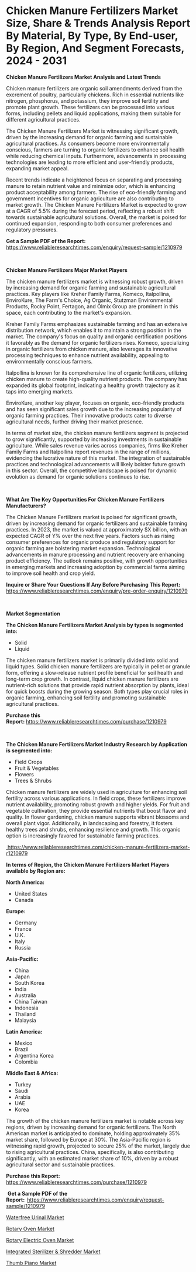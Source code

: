 <p><h1>Chicken Manure Fertilizers Market Size, Share & Trends Analysis Report By Material, By Type, By End-user, By Region, And Segment Forecasts, 2024 - 2031</h1></p><p><strong>Chicken Manure Fertilizers Market Analysis and Latest Trends</strong></p>
<p><p>Chicken manure fertilizers are organic soil amendments derived from the excrement of poultry, particularly chickens. Rich in essential nutrients like nitrogen, phosphorus, and potassium, they improve soil fertility and promote plant growth. These fertilizers can be processed into various forms, including pellets and liquid applications, making them suitable for different agricultural practices.</p><p>The Chicken Manure Fertilizers Market is witnessing significant growth, driven by the increasing demand for organic farming and sustainable agricultural practices. As consumers become more environmentally conscious, farmers are turning to organic fertilizers to enhance soil health while reducing chemical inputs. Furthermore, advancements in processing technologies are leading to more efficient and user-friendly products, expanding market appeal.</p><p>Recent trends indicate a heightened focus on separating and processing manure to retain nutrient value and minimize odor, which is enhancing product acceptability among farmers. The rise of eco-friendly farming and government incentives for organic agriculture are also contributing to market growth. The Chicken Manure Fertilizers Market is expected to grow at a CAGR of 5.5% during the forecast period, reflecting a robust shift towards sustainable agricultural solutions. Overall, the market is poised for continued expansion, responding to both consumer preferences and regulatory pressures.</p></p>
<p><strong>Get a Sample PDF of the Report:&nbsp;</strong> <a href="https://www.reliableresearchtimes.com/enquiry/request-sample/1210979?utm_campaign=1355&utm_medium=2&utm_source=Github&utm_content=ia&utm_term=05102024&utm_id=chicken-manure-fertilizers">https://www.reliableresearchtimes.com/enquiry/request-sample/1210979</a></p>
<p>&nbsp;</p>
<p><strong>Chicken Manure Fertilizers Major Market Players</strong></p>
<p><p>The chicken manure fertilizers market is witnessing robust growth, driven by increasing demand for organic farming and sustainable agricultural practices. Key players like Kreher Family Farms, Komeco, Italpollina, EnviroKure, The Farm's Choice, Ag Organic, Stutzman Environmental Products, Rocky Point, Fertagon, and Olmix Group are prominent in this space, each contributing to the market's expansion.</p><p>Kreher Family Farms emphasizes sustainable farming and has an extensive distribution network, which enables it to maintain a strong position in the market. The company's focus on quality and organic certification positions it favorably as the demand for organic fertilizers rises. Komeco, specializing in organic fertilizers from chicken manure, also leverages its innovative processing techniques to enhance nutrient availability, appealing to environmentally conscious farmers.</p><p>Italpollina is known for its comprehensive line of organic fertilizers, utilizing chicken manure to create high-quality nutrient products. The company has expanded its global footprint, indicating a healthy growth trajectory as it taps into emerging markets.</p><p>EnviroKure, another key player, focuses on organic, eco-friendly products and has seen significant sales growth due to the increasing popularity of organic farming practices. Their innovative products cater to diverse agricultural needs, further driving their market presence.</p><p>In terms of market size, the chicken manure fertilizers segment is projected to grow significantly, supported by increasing investments in sustainable agriculture. While sales revenue varies across companies, firms like Kreher Family Farms and Italpollina report revenues in the range of millions, evidencing the lucrative nature of this market. The integration of sustainable practices and technological advancements will likely bolster future growth in this sector. Overall, the competitive landscape is poised for dynamic evolution as demand for organic solutions continues to rise.</p></p>
<p>&nbsp;</p>
<p><strong>What Are The Key Opportunities For Chicken Manure Fertilizers Manufacturers?</strong></p>
<p><p>The Chicken Manure Fertilizers market is poised for significant growth, driven by increasing demand for organic fertilizers and sustainable farming practices. In 2023, the market is valued at approximately $X billion, with an expected CAGR of Y% over the next five years. Factors such as rising consumer preferences for organic produce and regulatory support for organic farming are bolstering market expansion. Technological advancements in manure processing and nutrient recovery are enhancing product efficiency. The outlook remains positive, with growth opportunities in emerging markets and increasing adoption by commercial farms aiming to improve soil health and crop yield.</p></p>
<p><strong>Inquire or Share Your Questions If Any Before Purchasing This Report:</strong> <a href="https://www.reliableresearchtimes.com/enquiry/pre-order-enquiry/1210979?utm_campaign=1355&utm_medium=2&utm_source=Github&utm_content=ia&utm_term=05102024&utm_id=chicken-manure-fertilizers">https://www.reliableresearchtimes.com/enquiry/pre-order-enquiry/1210979</a></p>
<p>&nbsp;</p>
<p><strong>Market Segmentation</strong></p>
<p><strong>The Chicken Manure Fertilizers Market Analysis by types is segmented into:</strong></p>
<p><ul><li>Solid</li><li>Liquid</li></ul></p>
<p><p>The chicken manure fertilizers market is primarily divided into solid and liquid types. Solid chicken manure fertilizers are typically in pellet or granule form, offering a slow-release nutrient profile beneficial for soil health and long-term crop growth. In contrast, liquid chicken manure fertilizers are nutrient-rich solutions that provide rapid nutrient absorption by plants, ideal for quick boosts during the growing season. Both types play crucial roles in organic farming, enhancing soil fertility and promoting sustainable agricultural practices.</p></p>
<p><strong>Purchase this Report:&nbsp;</strong><a href="https://www.reliableresearchtimes.com/purchase/1210979?utm_campaign=1355&utm_medium=2&utm_source=Github&utm_content=ia&utm_term=05102024&utm_id=chicken-manure-fertilizers">https://www.reliableresearchtimes.com/purchase/1210979</a></p>
<p>&nbsp;</p>
<p><strong>The Chicken Manure Fertilizers Market Industry Research by Application is segmented into:</strong></p>
<p><ul><li>Field Crops</li><li>Fruit & Vegetables</li><li>Flowers</li><li>Trees & Shrubs</li></ul></p>
<p><p>Chicken manure fertilizers are widely used in agriculture for enhancing soil fertility across various applications. In field crops, these fertilizers improve nutrient availability, promoting robust growth and higher yields. For fruit and vegetable cultivation, they provide essential nutrients that boost flavor and quality. In flower gardening, chicken manure supports vibrant blossoms and overall plant vigor. Additionally, in landscaping and forestry, it fosters healthy trees and shrubs, enhancing resilience and growth. This organic option is increasingly favored for sustainable farming practices.</p></p>
<p><a href="https://www.reliableresearchtimes.com/chicken-manure-fertilizers-market-r1210979?utm_campaign=1355&utm_medium=2&utm_source=Github&utm_content=ia&utm_term=05102024&utm_id=chicken-manure-fertilizers">&nbsp;https://www.reliableresearchtimes.com/chicken-manure-fertilizers-market-r1210979</a></p>
<p><strong>In terms of Region, the Chicken Manure Fertilizers Market Players available by Region are:</strong></p>
<p>
    <p> <strong> North America: </strong>
        <ul>
            <li>United States</li>
            <li>Canada</li>
        </ul>
        </p> 
    <p> <strong> Europe: </strong>
        <ul>
            <li>Germany</li>
            <li>France</li>
            <li>U.K.</li>
            <li>Italy</li>
            <li>Russia</li>
        </ul>
        </p> 
    <p> <strong> Asia-Pacific: </strong>
        <ul>
            <li>China</li>
            <li>Japan</li>
            <li>South Korea</li>
            <li>India</li>
            <li>Australia</li>
            <li>China Taiwan</li>
            <li>Indonesia</li>
            <li>Thailand</li>
            <li>Malaysia</li>
        </ul>
        </p> 
    <p> <strong> Latin America: </strong>
        <ul>
            <li>Mexico</li>
            <li>Brazil</li>
            <li>Argentina Korea</li>
            <li>Colombia</li>
        </ul>
        </p> 
    <p> <strong> Middle East & Africa: </strong>
        <ul>
            <li>Turkey</li>
            <li>Saudi</li>
            <li>Arabia</li>
            <li>UAE</li>
            <li>Korea</li>
        </ul>
    </p>
    </p>
<p><p>The growth of the chicken manure fertilizers market is notable across key regions, driven by increasing demand for organic fertilizers. The North American market is anticipated to dominate, holding approximately 35% market share, followed by Europe at 30%. The Asia-Pacific region is witnessing rapid growth, projected to secure 25% of the market, largely due to rising agricultural practices. China, specifically, is also contributing significantly, with an estimated market share of 10%, driven by a robust agricultural sector and sustainable practices.</p></p>
<p><strong>Purchase this Report: </strong><a href="https://www.reliableresearchtimes.com/purchase/1210979?utm_campaign=1355&utm_medium=2&utm_source=Github&utm_content=ia&utm_term=05102024&utm_id=chicken-manure-fertilizers">https://www.reliableresearchtimes.com/purchase/1210979</a></p>
<p>&nbsp;<strong>Get a Sample PDF of the Report:&nbsp;&nbsp;</strong><a href="https://www.reliableresearchtimes.com/enquiry/request-sample/1210979?utm_campaign=1355&utm_medium=2&utm_source=Github&utm_content=ia&utm_term=05102024&utm_id=chicken-manure-fertilizers">https://www.reliableresearchtimes.com/enquiry/request-sample/1210979</a></p>
<p><strong></strong></p>
<p><p><a href="https://www.linkedin.com/pulse/exploring-waterfree-urinal-market-dynamics-global-trends-k0hce?utm_campaign=1355&utm_medium=2&utm_source=Github&utm_content=ia&utm_term=05102024&utm_id=chicken-manure-fertilizers">Waterfree Urinal Market</a></p><p><a href="https://www.linkedin.com/pulse/rotary-oven-industry-sector-market-dynamics-future-fgvee?utm_campaign=1355&utm_medium=2&utm_source=Github&utm_content=ia&utm_term=05102024&utm_id=chicken-manure-fertilizers">Rotary Oven Market</a></p><p><a href="https://www.linkedin.com/pulse/rotary-electric-oven-industry-insights-report-analyzing-gc7ie?utm_campaign=1355&utm_medium=2&utm_source=Github&utm_content=ia&utm_term=05102024&utm_id=chicken-manure-fertilizers">Rotary Electric Oven Market</a></p><p><a href="https://github.com/arionmp/Market-Research-Report-List-5/blob/main/integrated-sterilizer-shredder-market.md?utm_campaign=1355&utm_medium=2&utm_source=Github&utm_content=ia&utm_term=05102024&utm_id=chicken-manure-fertilizers">Integrated Sterilizer & Shredder Market</a></p><p><a href="https://www.linkedin.com/pulse/thumb-piano-market-outlook-complete-industry-analysis-vdzse?utm_campaign=1355&utm_medium=2&utm_source=Github&utm_content=ia&utm_term=05102024&utm_id=chicken-manure-fertilizers">Thumb Piano Market</a></p></p>